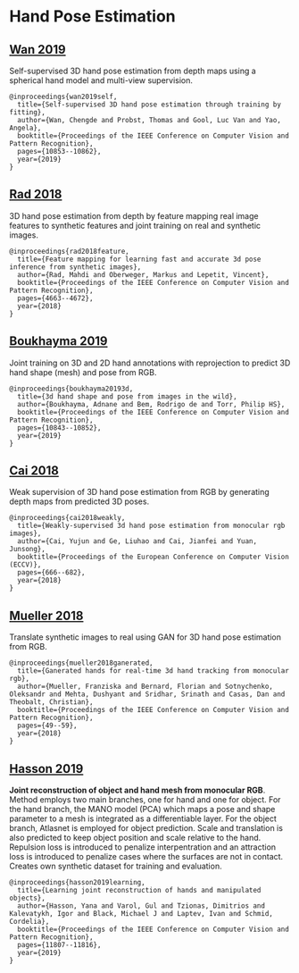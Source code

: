 # Hand Pose Estimation

## [Wan 2019](http://www.vision.ee.ethz.ch/~wanc/papers/cvpr2019.pdf)

Self-supervised 3D hand pose estimation from depth maps using a spherical hand model and multi-view supervision.
```
@inproceedings{wan2019self,
  title={Self-supervised 3D hand pose estimation through training by fitting},
  author={Wan, Chengde and Probst, Thomas and Gool, Luc Van and Yao, Angela},
  booktitle={Proceedings of the IEEE Conference on Computer Vision and Pattern Recognition},
  pages={10853--10862},
  year={2019}
}
```

## [Rad 2018](https://arxiv.org/pdf/1712.03904.pdf)

3D hand pose estimation from depth by feature mapping real image features to synthetic features and joint training on real and synthetic images.
```
@inproceedings{rad2018feature,
  title={Feature mapping for learning fast and accurate 3d pose inference from synthetic images},
  author={Rad, Mahdi and Oberweger, Markus and Lepetit, Vincent},
  booktitle={Proceedings of the IEEE Conference on Computer Vision and Pattern Recognition},
  pages={4663--4672},
  year={2018}
}
```

## [Boukhayma 2019](https://arxiv.org/pdf/1902.03451.pdf)

Joint training on 3D and 2D hand annotations with reprojection to predict 3D hand shape (mesh) and pose from RGB.
```
@inproceedings{boukhayma20193d,
  title={3d hand shape and pose from images in the wild},
  author={Boukhayma, Adnane and Bem, Rodrigo de and Torr, Philip HS},
  booktitle={Proceedings of the IEEE Conference on Computer Vision and Pattern Recognition},
  pages={10843--10852},
  year={2019}
}
```

## [Cai 2018](http://openaccess.thecvf.com/content_ECCV_2018/papers/Yujun_Cai_Weakly-supervised_3D_Hand_ECCV_2018_paper.pdf)

Weak supervision of 3D hand pose estimation from RGB by generating depth maps from predicted 3D poses.
```
@inproceedings{cai2018weakly,
  title={Weakly-supervised 3d hand pose estimation from monocular rgb images},
  author={Cai, Yujun and Ge, Liuhao and Cai, Jianfei and Yuan, Junsong},
  booktitle={Proceedings of the European Conference on Computer Vision (ECCV)},
  pages={666--682},
  year={2018}
}
```

## [Mueller 2018](https://arxiv.org/pdf/1712.01057.pdf)

Translate synthetic images to real using GAN for 3D hand pose estimation from RGB.

```
@inproceedings{mueller2018ganerated,
  title={Ganerated hands for real-time 3d hand tracking from monocular rgb},
  author={Mueller, Franziska and Bernard, Florian and Sotnychenko, Oleksandr and Mehta, Dushyant and Sridhar, Srinath and Casas, Dan and Theobalt, Christian},
  booktitle={Proceedings of the IEEE Conference on Computer Vision and Pattern Recognition},
  pages={49--59},
  year={2018}
}
```

## [Hasson 2019](https://arxiv.org/pdf/1904.05767.pdf)

**Joint reconstruction of object and hand mesh from monocular RGB**. Method employs two main branches, one for hand and one for object. For the hand branch, the MANO model (PCA) which maps a pose and shape parameter to a mesh is integrated as a differentiable layer. For the object branch, Atlasnet is employed for object prediction. Scale and translation is also predicted to keep object position and scale relative to the hand. Repulsion loss is introduced  to penalize interpentration and an attraction loss is introduced to penalize cases where the surfaces are not in contact. Creates own synthetic dataset for training and evaluation.

```
@inproceedings{hasson2019learning,
  title={Learning joint reconstruction of hands and manipulated objects},
  author={Hasson, Yana and Varol, Gul and Tzionas, Dimitrios and Kalevatykh, Igor and Black, Michael J and Laptev, Ivan and Schmid, Cordelia},
  booktitle={Proceedings of the IEEE Conference on Computer Vision and Pattern Recognition},
  pages={11807--11816},
  year={2019}
}
```
